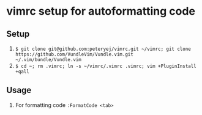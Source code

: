 # vimrc setup for autoformatting code

## Setup
1. `$ git clone git@github.com:peteryej/vimrc.git ~/vimrc; git clone https://github.com/VundleVim/Vundle.vim.git ~/.vim/bundle/Vundle.vim`
2. `$ cd ~; rm .vimrc; ln -s ~/vimrc/.vimrc .vimrc; vim +PluginInstall +qall`

## Usage
1. For formatting code `:FormatCode <tab>`

